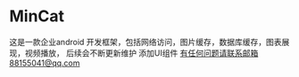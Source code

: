 # MinCat
这是一款企业android 开发框架，包括网络访问，图片缓存，数据库缓存，图表展现，视频播放，
后续会不断更新维护 添加UI组件
有任何问题请联系邮箱88155041@qq.com
